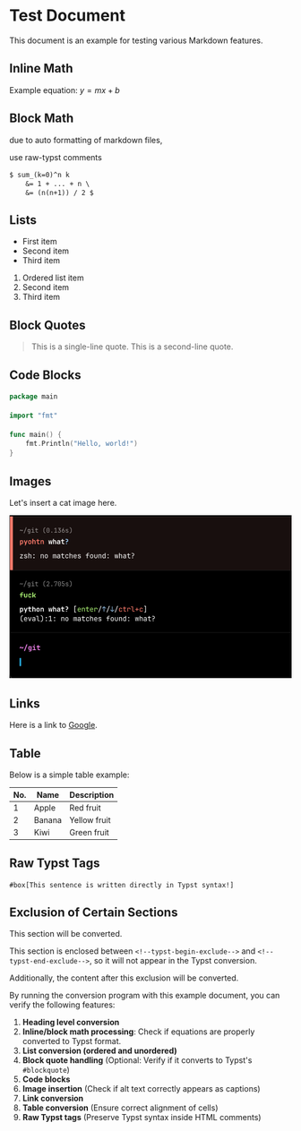 # Test Document

This document is an example for testing various Markdown features.

## Inline Math

Example equation: $y = m x + b$

## Block Math

due to auto formatting of markdown files,

use raw-typst comments

<!--raw-typst-->

```typ
$ sum_(k=0)^n k
    &= 1 + ... + n \
    &= (n(n+1)) / 2 $
```

## Lists

- First item
- Second item
- Third item

1. Ordered list item
2. Second item
3. Third item

## Block Quotes

> This is a single-line quote.
> This is a second-line quote.

## Code Blocks

```go
package main

import "fmt"

func main() {
    fmt.Println("Hello, world!")
}
```

## Images

Let's insert a cat image here.

<!--typst-image
label: test-label
-->

![Cat](./cat.png)

## Links

Here is a link to [Google](https://www.google.com).

## Table

Below is a simple table example:

<!--typst-table
caption: This is an example of a table caption
placement: none
columns: (6em, auto, auto)
align: (center, center, right)
label: mytable
-->

| No. | Name   | Description  |
| --- | ------ | ------------ |
| 1   | Apple  | Red fruit    |
| 2   | Banana | Yellow fruit |
| 3   | Kiwi   | Green fruit  |

## Raw Typst Tags

<!--raw-typst-->

```typ
#box[This sentence is written directly in Typst syntax!]
```

## Exclusion of Certain Sections

This section will be converted.

<!--typst-begin-exclude-->

This section is enclosed between `<!--typst-begin-exclude-->` and
`<!--typst-end-exclude-->`, so it will not appear in the Typst conversion.

<!--typst-end-exclude-->

Additionally, the content after this exclusion will be converted.

By running the conversion program with this example document, you can verify the following features:

1. **Heading level conversion**
2. **Inline/block math processing**: Check if equations are properly converted to Typst format.
3. **List conversion (ordered and unordered)**
4. **Block quote handling** (Optional: Verify if it converts to Typst's `#blockquote`)
5. **Code blocks**
6. **Image insertion** (Check if alt text correctly appears as captions)
7. **Link conversion**
8. **Table conversion** (Ensure correct alignment of cells)
9. **Raw Typst tags** (Preserve Typst syntax inside HTML comments)
